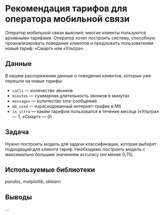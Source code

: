 # Рекомендация тарифов для оператора мобильной связи
Оператор мобильной связи выяснил: многие клиенты пользуются архивными тарифами. Оператор хочет построить систему, способную проанализировать поведение клиентов и предложить пользователям новый тариф: «Смарт» или «Ультра».

## Данные
В нашем распоряжении данные о поведении клиентов, которые уже перешли на новые тарифы:
* `сalls` — количество звонков
* `minutes` — суммарная длительность звонков в минутах
* `messages` — количество sms-сообщений
* `mb_used` — израсходованный интернет-трафик в Мб
* `is_ultra` — каким тарифом пользовался в течение месяца («Ультра» — 1, «Смарт» — 0)

## Задача
Нужно построить модель для задачи классификации, которая выберет подходящий для клиента тариф.
Необходимо построить модель с максимально большим значением accuracy (не менее 0,75).

## Используемые библиотеки
*pandas*, *matplotlib*, *sklearn* 

## Выводы
...